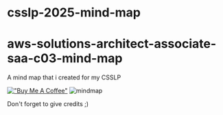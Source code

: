 # csslp-2025-mind-map

# aws-solutions-architect-associate-saa-c03-mind-map
A mind map that i created for my CSSLP 

[!["Buy Me A Coffee"](https://www.buymeacoffee.com/assets/img/custom_images/orange_img.png)](https://www.buymeacoffee.com/kiewicz)
![mindmap](https://github.com/user-attachments/assets/dfdbb31b-0b2a-44c6-a39c-692dad04f54e)



Don't forget to give credits ;) 
